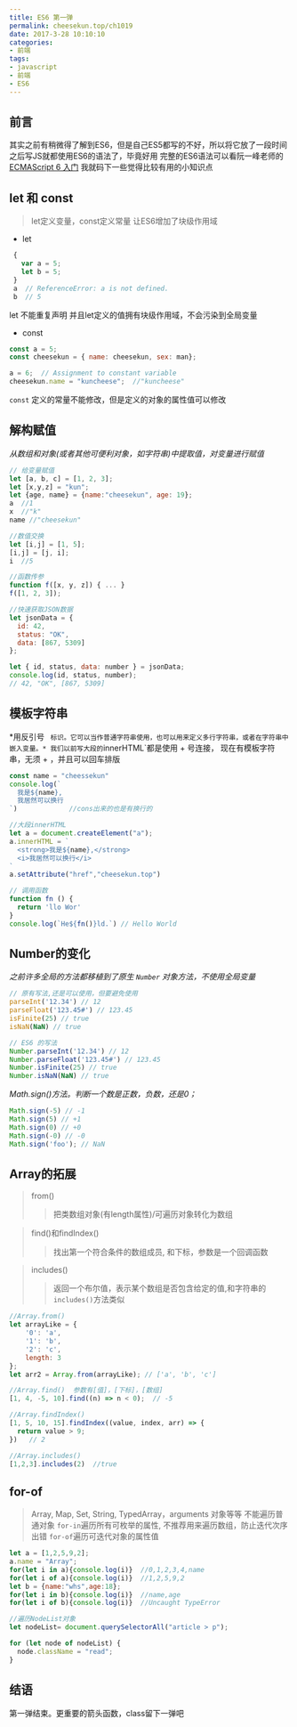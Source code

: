 ```yaml
---
title: ES6 第一弹
permalink: cheesekun.top/ch1019
date: 2017-3-28 10:10:10
categories:
- 前端
tags:
- javascript
- 前端
- ES6
---
```


## 前言
其实之前有稍微得了解到ES6，但是自己ES5都写的不好，所以将它放了一段时间
之后写JS就都使用ES6的语法了，毕竟好用
完整的ES6语法可以看阮一峰老师的[ECMAScript 6 入门](http://es6.ruanyifeng.com/)
我就码下一些觉得比较有用的小知识点
## let 和 const
 > let定义变量，const定义常量
 > 让ES6增加了块级作用域

- let
```javascript
 {
   var a = 5;
   let b = 5;
 }
 a  // ReferenceError: a is not defined.
 b  // 5
```
let 不能重复声明
并且let定义的值拥有块级作用域，不会污染到全局变量

- const
 ```javascript
 const a = 5;
 const cheesekun = { name: cheesekun, sex: man};

 a = 6;  // Assignment to constant variable
 cheesekun.name = "kuncheese";  //"kuncheese"
 ```
 `const` 定义的常量不能修改，但是定义的对象的属性值可以修改

## 解构赋值
*从数组和对象(或者其他可便利对象，如字符串)中提取值，对变量进行赋值*

```javascript
// 给变量赋值
let [a, b, c] = [1, 2, 3]; 
let [x,y,z] = "kun";
let {age, name} = {name:"cheesekun", age: 19};
a  //1
x  //"k"
name //"cheesekun"

//数值交换
let [i,j] = [1, 5];
[i,j] = [j, i];
i  //5

//函数传参
function f([x, y, z]) { ... }
f([1, 2, 3]);

//快速获取JSON数据
let jsonData = {
  id: 42,
  status: "OK",
  data: [867, 5309]
};

let { id, status, data: number } = jsonData;
console.log(id, status, number);
// 42, "OK", [867, 5309]
```
## 模板字符串
*用反引号 ` 标识。它可以当作普通字符串使用，也可以用来定义多行字符串，或者在字符串中嵌入变量。*
我们以前写大段的`innerHTML`都是使用 + 号连接，
现在有模板字符串，无须 + ，并且可以回车排版

```javascript
const name = "cheessekun"
console.log(`
  我是${name},
  我居然可以换行 
`)             //cons出来的也是有换行的

//大段innerHTML
let a = document.createElement("a");
a.innerHTML = `
  <strong>我是${name},</strong>
  <i>我居然可以换行</i> 
`
a.setAttribute("href","cheesekun.top")

// 调用函数
function fn () {
  return 'llo Wor'
}
console.log(`He${fn()}ld.`) // Hello World
```

## Number的变化
*之前许多全局的方法都移植到了原生 `Number` 对象方法，不使用全局变量*

```javascript
// 原有写法,还是可以使用，但要避免使用
parseInt('12.34') // 12
parseFloat('123.45#') // 123.45
isFinite(25) // true
isNaN(NaN) // true

// ES6 的写法
Number.parseInt('12.34') // 12
Number.parseFloat('123.45#') // 123.45
Number.isFinite(25) // true
Number.isNaN(NaN) // true
```
 *Math.sign()方法。判断一个数是正数，负数，还是0；*
 ```javascript
 Math.sign(-5) // -1
 Math.sign(5) // +1
 Math.sign(0) // +0
 Math.sign(-0) // -0
 Math.sign('foo'); // NaN
 ```

## Array的拓展

> from()
  >> 把类数组对象(有length属性)/可遍历对象转化为数组
  
> find()和findIndex()
  >> 找出第一个符合条件的数组成员, 和下标，参数是一个回调函数
  
> includes()
  >> 返回一个布尔值，表示某个数组是否包含给定的值,和字符串的`includes()`方法类似
  
```javascript
//Array.from()
let arrayLike = {
    '0': 'a',
    '1': 'b',
    '2': 'c',
    length: 3
};
let arr2 = Array.from(arrayLike); // ['a', 'b', 'c']

//Array.find()  参数有[值]，[下标]，[数组]
[1, 4, -5, 10].find((n) => n < 0);  // -5

//Array.findIndex()
[1, 5, 10, 15].findIndex((value, index, arr) => {
  return value > 9;
})   // 2

//Array.includes()
[1,2,3].includes(2)  //true
```

## for-of
 > Array, Map, Set, String, TypedArray，arguments 对象等等
 > 不能遍历普通对象
 > `for-in`遍历所有可枚举的属性, 不推荐用来遍历数组，防止迭代次序出错
 > `for-of`遍历可迭代对象的属性值
 
```javascript
let a = [1,2,5,9,2];
a.name = "Array";
for(let i in a){console.log(i)}  //0,1,2,3,4,name
for(let i of a){console.log(i)}  //1,2,5,9,2
let b = {name:"whs",age:18};
for(let i in b){console.log(i)}  //name,age  
for(let i of b){console.log(i)}  //Uncaught TypeError

//遍历NodeList对象
let nodeList= document.querySelectorAll("article > p");

for (let node of nodeList) {
  node.className = "read";
}
```
## 结语
第一弹结束。更重要的箭头函数，class留下一弹吧



